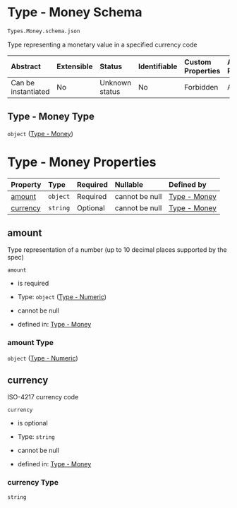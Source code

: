# Type - Money Schema

```txt
Types.Money.schema.json
```

Type representing a monetary value in a specified currency code

| Abstract            | Extensible | Status         | Identifiable | Custom Properties | Additional Properties | Access Restrictions | Defined In                                                                    |
| :------------------ | :--------- | :------------- | :----------- | :---------------- | :-------------------- | :------------------ | :---------------------------------------------------------------------------- |
| Can be instantiated | No         | Unknown status | No           | Forbidden         | Allowed               | none                | [Money.schema.json](../schema/types/Money.schema.json "open original schema") |

## Type - Money Type

`object` ([Type - Money](money.md))

# Type - Money Properties

| Property              | Type     | Required | Nullable       | Defined by                                                                                            |
| :-------------------- | :------- | :------- | :------------- | :---------------------------------------------------------------------------------------------------- |
| [amount](#amount)     | `object` | Required | cannot be null | [Type - Money](stockplan-properties-type---numeric.md "Types.Numeric.schema.json#/properties/amount") |
| [currency](#currency) | `string` | Optional | cannot be null | [Type - Money](money-properties-currency.md "Types.Money.schema.json#/properties/currency")           |

## amount

Type representation of a number (up to 10 decimal places supported by the spec)

`amount`

- is required

- Type: `object` ([Type - Numeric](stockplan-properties-type---numeric.md))

- cannot be null

- defined in: [Type - Money](stockplan-properties-type---numeric.md "Types.Numeric.schema.json#/properties/amount")

### amount Type

`object` ([Type - Numeric](stockplan-properties-type---numeric.md))

## currency

ISO-4217 currency code

`currency`

- is optional

- Type: `string`

- cannot be null

- defined in: [Type - Money](money-properties-currency.md "Types.Money.schema.json#/properties/currency")

### currency Type

`string`
